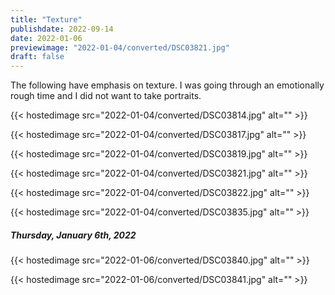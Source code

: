 ```yaml
---
title: "Texture"
publishdate: 2022-09-14
date: 2022-01-06
previewimage: "2022-01-04/converted/DSC03821.jpg"
draft: false
---
```


The following have emphasis on texture.  I was going through an emotionally rough time and I did not want to take portraits.

{{< hostedimage src="2022-01-04/converted/DSC03814.jpg" alt="" >}}

{{< hostedimage src="2022-01-04/converted/DSC03817.jpg" alt="" >}}

{{< hostedimage src="2022-01-04/converted/DSC03819.jpg" alt="" >}}

{{< hostedimage src="2022-01-04/converted/DSC03821.jpg" alt="" >}}

{{< hostedimage src="2022-01-04/converted/DSC03822.jpg" alt="" >}}

{{< hostedimage src="2022-01-04/converted/DSC03835.jpg" alt="" >}}

##### Thursday, January 6th, 2022

{{< hostedimage src="2022-01-06/converted/DSC03840.jpg" alt="" >}}

{{< hostedimage src="2022-01-06/converted/DSC03841.jpg" alt="" >}}

